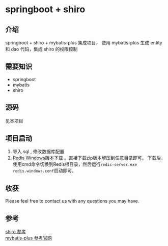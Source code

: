 # springboot + shiro 
## 介绍
springboot + shiro + mybatis-plus 集成项目， 使用 mybatis-plus 生成 entity 和 dao 代码，集成 shiro 的权限控制

## 需要知识

* springboot
* mybatis
* shiro 

## 源码
见本项目

## 项目启动
1. 导入 sql , 修改数据库配置
2. [Redis Windows版本](https://github.com/MicrosoftArchive/redis/releases)下载 。直接下载zip版本解压到任意目录即可。 
   下载后，使用cmd命令切换到Redis根目录，然后运行`redis-server.exe redis.windows.conf`启动即可。

## 收获
Please feel free to contact us with any questions you may have.

## 参考
[shiro 参考](https://mrbird.cc/tags/Shiro/)  
[mybatis-plus 参考官网](https://mp.baomidou.com/)